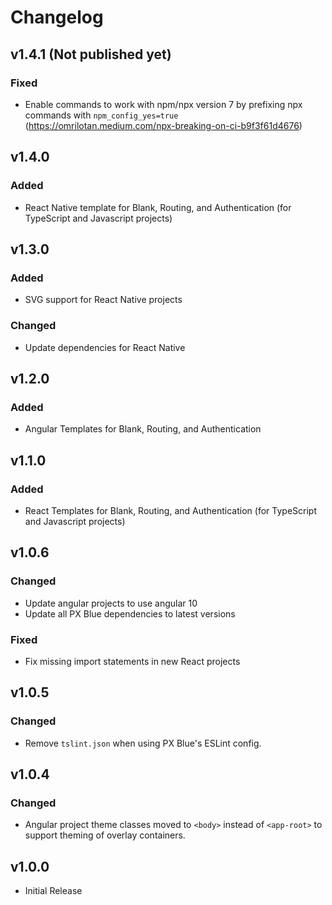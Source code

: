 # Changelog

## v1.4.1 (Not published yet)

### Fixed

-   Enable commands to work with npm/npx version 7 by prefixing npx commands with `npm_config_yes=true` (https://omrilotan.medium.com/npx-breaking-on-ci-b9f3f61d4676)

## v1.4.0

### Added

-   React Native template for Blank, Routing, and Authentication (for TypeScript and Javascript projects)

## v1.3.0

### Added

-   SVG support for React Native projects

### Changed

-   Update dependencies for React Native

## v1.2.0

### Added

-   Angular Templates for Blank, Routing, and Authentication

## v1.1.0

### Added

-   React Templates for Blank, Routing, and Authentication (for TypeScript and Javascript projects)

## v1.0.6

### Changed

-   Update angular projects to use angular 10
-   Update all PX Blue dependencies to latest versions

### Fixed

-   Fix missing import statements in new React projects

## v1.0.5

### Changed

-   Remove `tslint.json` when using PX Blue's ESLint config.

## v1.0.4

### Changed

-   Angular project theme classes moved to `<body>` instead of `<app-root>` to support theming of overlay containers.

## v1.0.0

-   Initial Release
